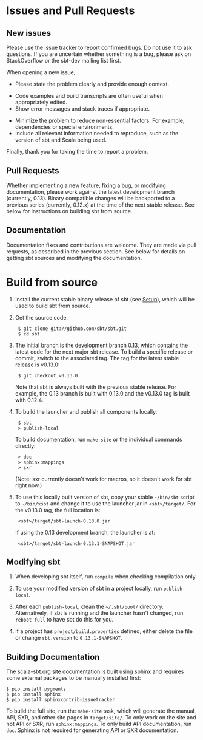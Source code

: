 [Setup]: http://www.scala-sbt.org/release/docs/Getting-Started/Setup

# Issues and Pull Requests

## New issues

Please use the issue tracker to report confirmed bugs.
Do not use it to ask questions.
If you are uncertain whether something is a bug, please ask on StackOverflow or the sbt-dev mailing list first.

When opening a new issue,

 * Please state the problem clearly and provide enough context.
  + Code examples and build transcripts are often useful when appropriately edited.
  + Show error messages and stack traces if appropriate.
 * Minimize the problem to reduce non-essential factors.  For example, dependencies or special environments.
 * Include all relevant information needed to reproduce, such as the version of sbt and Scala being used.

Finally, thank you for taking the time to report a problem.

## Pull Requests

Whether implementing a new feature, fixing a bug, or modifying documentation, please work against the latest development branch (currently, 0.13).
Binary compatible changes will be backported to a previous series (currently, 0.12.x) at the time of the next stable release.
See below for instructions on building sbt from source.

## Documentation

Documentation fixes and contributions are welcome.
They are made via pull requests, as described in the previous section.
See below for details on getting sbt sources and modifying the documentation.

# Build from source

1. Install the current stable binary release of sbt (see [Setup]), which will be used to build sbt from source.
2. Get the source code.

		$ git clone git://github.com/sbt/sbt.git
		$ cd sbt

3. The initial branch is the development branch 0.13, which contains the latest code for the next major sbt release.  To build a specific release or commit, switch to the associated tag.  The tag for the latest stable release is v0.13.0:

		$ git checkout v0.13.0

	Note that sbt is always built with the previous stable release.  For example, the 0.13 branch is built with 0.13.0 and the v0.13.0 tag is built with 0.12.4.

4. To build the launcher and publish all components locally,

		$ sbt
		> publish-local

	To build documentation, run `make-site` or the individual commands directly:

		> doc
		> sphinx:mappings
		> sxr

   (Note: sxr currently doesn't work for macros, so it doesn't work for sbt right now.)

5. To use this locally built version of sbt, copy your stable `~/bin/sbt` script to `~/bin/xsbt` and change it to use the launcher jar in `<sbt>/target/`.  For the v0.13.0 tag, the full location is:

		<sbt>/target/sbt-launch-0.13.0.jar

	If using the 0.13 development branch, the launcher is at:

		<sbt>/target/sbt-launch-0.13.1-SNAPSHOT.jar

## Modifying sbt

1. When developing sbt itself, run `compile` when checking compilation only.

2. To use your modified version of sbt in a project locally, run `publish-local`.

3. After each `publish-local`, clean the `~/.sbt/boot/` directory.  Alternatively, if sbt is running and the launcher hasn't changed, run `reboot full` to have sbt do this for you.

4. If a project has `project/build.properties` defined, either delete the file or change `sbt.version` to `0.13.1-SNAPSHOT`.

## Building Documentation

The scala-sbt.org site documentation is built using sphinx and requires some external packages to be manually installed first:

```text
$ pip install pygments
$ pip install sphinx
$ pip install sphinxcontrib-issuetracker
```

To build the full site, run the `make-site` task, which will generate the manual, API, SXR, and other site pages in `target/site/`.
To only work on the site and not API or SXR, run `sphinx:mappings`.
To only build API documentation, run `doc`.  Sphinx is not required for generating API or SXR documentation.
